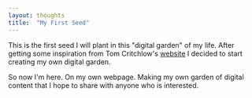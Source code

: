 ```yaml
---
layout: thoughts
title:  "My First Seed"
---
```

This is the first seed I will plant in this "digital garden" of my life. After getting some inspiration from Tom Critchlow's [website](https://tomcritchlow.com/wiki/) I decided to start creating my own digital garden.


So now I'm here. On my own webpage. Making my own garden of digital content that I hope to share with anyone who is interested. 